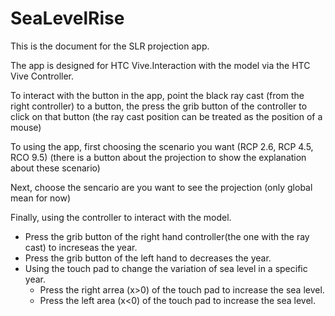 # SeaLevelRise
This is the document for the SLR projection app.


The app is designed for HTC Vive.Interaction with the model via the HTC Vive Controller.

To interact with the button in the app, point the black ray cast (from the right controller) to a button, the press the grib button of the controller to click on that button (the ray cast position can be treated as the position of a mouse)

To using the app, first choosing the scenario you want (RCP 2.6, RCP 4.5, RCO 9.5) (there is a button about the projection to show the explanation about these scenario) 

Next, choose the sencario are you want to see the projection (only global mean for now)

Finally, using the controller to interact with the model.
  * Press the grib button of the right hand controller(the one with the ray cast) to increseas the year.
  * Press the grib button of the left hand to decreases the year.
  * Using the touch pad to change the variation of sea level in a specific year.
    * Press the right arrea (x>0) of the touch pad to increase the sea level.
    * Press the left area (x<0) of the touch pad to increase the sea level.
